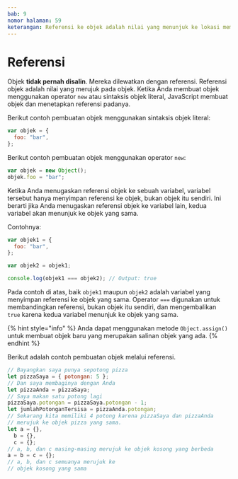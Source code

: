 ```yaml
---
bab: 9
nomor halaman: 59
keterangan: Referensi ke objek adalah nilai yang menunjuk ke lokasi memori tempat objek disimpan. Ketika sebuah objek dibuat, ruang memori dialokasikan untuk menyimpan properti dan nilai-nilainya. Ketika kita menugaskan objek ini ke variabel, variabel tersebut menyimpan referensi ke lokasi memori tempat objek disimpan.
---
```


# Referensi

Objek **tidak pernah disalin**. Mereka dilewatkan dengan referensi. Referensi objek adalah nilai yang merujuk pada objek. Ketika Anda membuat objek menggunakan operator `new` atau sintaksis objek literal, JavaScript membuat objek dan menetapkan referensi padanya.

Berikut contoh pembuatan objek menggunakan sintaksis objek literal:

```javascript
var objek = {
  foo: "bar",
};
```

Berikut contoh pembuatan objek menggunakan operator `new`:

```javascript
var objek = new Object();
objek.foo = "bar";
```

Ketika Anda menugaskan referensi objek ke sebuah variabel, variabel tersebut hanya menyimpan referensi ke objek, bukan objek itu sendiri. Ini berarti jika Anda menugaskan referensi objek ke variabel lain, kedua variabel akan menunjuk ke objek yang sama.

Contohnya:

```javascript
var objek1 = {
  foo: "bar",
};

var objek2 = objek1;

console.log(objek1 === objek2); // Output: true
```

Pada contoh di atas, baik `objek1` maupun `objek2` adalah variabel yang menyimpan referensi ke objek yang sama. Operator `===` digunakan untuk membandingkan referensi, bukan objek itu sendiri, dan mengembalikan `true` karena kedua variabel menunjuk ke objek yang sama.

{% hint style="info" %}
Anda dapat menggunakan metode `Object.assign()` untuk membuat objek baru yang merupakan salinan objek yang ada.&#x20;
{% endhint %}

Berikut adalah contoh pembuatan objek melalui referensi.

```javascript
// Bayangkan saya punya sepotong pizza
let pizzaSaya = { potongan: 5 };
// Dan saya membaginya dengan Anda
let pizzaAnda = pizzaSaya;
// Saya makan satu potong lagi
pizzaSaya.potongan = pizzaSaya.potongan - 1;
let jumlahPotonganTersisa = pizzaAnda.potongan;
// Sekarang kita memiliki 4 potong karena pizzaSaya dan pizzaAnda
// merujuk ke objek pizza yang sama.
let a = {},
  b = {},
  c = {};
// a, b, dan c masing-masing merujuk ke objek kosong yang berbeda
a = b = c = {};
// a, b, dan c semuanya merujuk ke
// objek kosong yang sama
```
